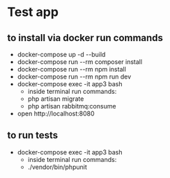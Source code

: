 # Test app

## to install via docker run commands
- docker-compose up -d --build
- docker-compose run --rm composer install
- docker-compose run --rm npm install
- docker-compose run --rm npm run dev
- docker-compose exec -it app3 bash
  - inside terminal run commands:
  - php artisan migrate
  - php artisan rabbitmq:consume
- open http://localhost:8080

## to run tests
- docker-compose exec -it app3 bash
  - inside terminal run commands:
  - ./vendor/bin/phpunit
